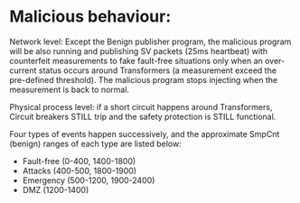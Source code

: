 # Malicious behaviour:

Network level: Except the Benign publisher program, the malicious program will be also running and publishing SV packets (25ms heartbeat) with counterfeit measurements to fake fault-free situations only when an over-current status occurs around Transformers (a measurement exceed the pre-defined threshold). The malicious program stops injecting when the measurement is back to normal.

Physical process level: if a short circuit happens around Transformers, Circuit breakers STILL trip and the safety protection is STILL functional.

Four types of events happen successively, and the approximate SmpCnt (benign) ranges of each type are listed below:
- Fault-free (0-400, 1400-1800)
- Attacks (400-500, 1800-1900)
- Emergency (500-1200, 1900-2400)
- DMZ (1200-1400)